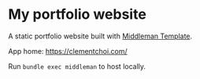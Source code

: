 # My portfolio website
A static portfolio website built with [Middleman Template](https://middlemanapp.com/).

App home: https://clementchoi.com/

Run `bundle exec middleman` to host locally.

